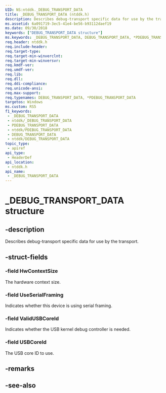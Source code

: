 ```yaml
---
UID: NS:ntddk._DEBUG_TRANSPORT_DATA
title: _DEBUG_TRANSPORT_DATA (ntddk.h)
description: Describes debug-transport specific data for use by the transport.
ms.assetid: 6a091719-3ec5-41e4-be56-b93112daef19
ms.date: 09/30/2018
keywords: ["DEBUG_TRANSPORT_DATA structure"]
ms.keywords: _DEBUG_TRANSPORT_DATA, DEBUG_TRANSPORT_DATA, *PDEBUG_TRANSPORT_DATA,
req.header: ntddk.h
req.include-header: 
req.target-type: 
req.target-min-winverclnt: 
req.target-min-winversvr: 
req.kmdf-ver: 
req.umdf-ver: 
req.lib: 
req.dll: 
req.ddi-compliance: 
req.unicode-ansi: 
req.max-support: 
req.typenames: DEBUG_TRANSPORT_DATA, *PDEBUG_TRANSPORT_DATA
targetos: Windows
ms.custom: RS5
f1_keywords:
 - _DEBUG_TRANSPORT_DATA
 - ntddk/_DEBUG_TRANSPORT_DATA
 - PDEBUG_TRANSPORT_DATA
 - ntddk/PDEBUG_TRANSPORT_DATA
 - DEBUG_TRANSPORT_DATA
 - ntddk/DEBUG_TRANSPORT_DATA
topic_type:
 - apiref
api_type:
 - HeaderDef
api_location:
 - ntddk.h
api_name:
 - _DEBUG_TRANSPORT_DATA
---
```


# _DEBUG_TRANSPORT_DATA structure


## -description

Describes debug-transport specific data for use by the transport.

## -struct-fields

### -field HwContextSize

The hardware context size.

### -field UseSerialFraming

Indicates whether this device is using serial framing.

### -field ValidUSBCoreId

Indicates whether the USB kernel debug controller is needed.

### -field USBCoreId

The USB core ID to use.

## -remarks

## -see-also

